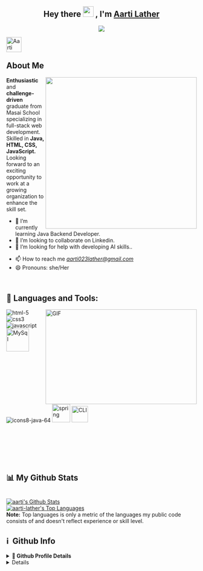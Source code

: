 <h2 align="center">
  Hey there <img src="https://media.giphy.com/media/hvRJCLFzcasrR4ia7z/giphy.gif" width="28"> , I'm <a href="">Aarti Lather</a>
   
</h2>

<p align="center">
  <img src="https://readme-typing-svg.herokuapp.com/?lines=Passionate%20Coder;Self%20taught%20Programmer&center=true&width=500&height=50">
</p>


<a href="https://www.linkedin.com/in/aartilather/">
  <img align="left" alt="Aarti Lather LinkedIn Profile" width="40px" src="https://raw.githubusercontent.com/peterthehan/peterthehan/master/assets/linkedin.svg" />
</a>


<br/>

<br/>


## About Me
<img align='right' src="https://i.pinimg.com/originals/a8/16/84/a816844695fa49287a0d3460378669f6.gif" width="400">
<b style="font-weight:bold">Enthusiastic</b> and <b style="font-weight:bold">challenge-driven</b> graduate from Masai School specializing in full-stack web development. Skilled in <b style="font-weight:bold">Java, HTML, CSS, JavaScript.</b> Looking forward to an exciting opportunity to work at a growing organization to enhance the skill set.


<!-- - 🔭 I’m currently working on FrontEnd Development -->
- 🌱 I’m currently learning Java Backend Developer.
- 👯 I’m looking to collaborate on Linkedin.
- 🤔 I’m looking for help with developing AI skills..
<!-- - 💬 Ask me about any MERN related stuff. -->
- 📫 How to reach me *aarti023lather@gmail.com*
- 😄 Pronouns: she/Her
<!-- - ⚡️ Fun fact: Hot water will turn into ice faster than cold water. -->
 <br>
 
## 🚀 Languages and Tools:
 <img align="right" alt="GIF" clear = "both" src="https://i.pinimg.com/originals/4a/70/5e/4a705e028bb9f5d50995e68c791fb10a.gif" width="400" height="250" />
<p align="left"> 
    <img src="https://img.icons8.com/color/48/000000/html-5.png" alt="html-5"/> 
    <img src="https://img.icons8.com/color/48/000000/css3.png" alt="css3"/>
    <img src="https://img.icons8.com/color/48/000000/javascript.png" alt="javascript"/>
    <img src="https://i.ibb.co/xfHMmbP/icons8-mysql-logo-48.png" alt="MySql"  width="60" height="60"/> 
   <img src="https://i.ibb.co/dP5zfdY/icons8-java-64.png" alt="icons8-java-64" alt="Java"/> 
    <img src="https://i.ibb.co/Jt5kpWr/icons8-spring-logo-48.png" alt="spring" width="48" height="48"/>
     <img src="https://i.ibb.co/pwqXvQc/cli1.png" alt="CLI" width="43" height="43"/>
<!--     <img src="https://img.icons8.com/officel/80/000000/react.png" alt="reactjs"  width="48" height="48"/> -->
<!--     <img src="https://img.icons8.com/color/48/000000/npm.png"  alt="npm"/>    -->
<!--     <img src="https://www.vectorlogo.zone/logos/getpostman/getpostman-icon.svg" alt="postman" width="45" height="45" alt="postman"/> -->
    <!-- <img src="https://img.icons8.com/color/48/000000/git.png" alt="git"/> -->
    
</p>

<br/>
<br/>
<br/>
<br/>
<br/>

## 📊 My Github Stats


<br/>
    <a href="https://github.com/aarti-lather/github-readme-stats"><img alt="aarti's Github Stats" src="https://github-readme-stats.vercel.app/api?username=aarti-lather&show_icons=true&count_private=true&theme=chartreuse-dark&hide_border=true&bg_color=0D1117" /></a>
    </br>
  <a href="https://github.com/aarti-lather/github-readme-stats"><img alt="aarti-lather's Top Languages" src="https://github-readme-stats.vercel.app/api/top-langs/?username=aarti-lather&langs_count=8&count_private=true&layout=compact&theme=react&hide_border=true&bg_color=0D1117" /></a>
  <br/>
  <b>Note:</b> Top languages is only a metric of the languages my public code consists of and doesn't reflect experience or skill level.
  
 <br>
 
 <h2>ℹ️ &nbsp;Github Info</h2>
<details> 
  <summary><b>🔎 Github Profile Details</b></summary>
<p align="center"><img height="180em" src="https://github-profile-summary-cards.vercel.app/api/cards/profile-details?username=aarti-lather&theme=github_dark" alt="aarti-lather" align = "center"/></p>
</details>
<details>
<!--  <summary><b>🔥 Github Streaks</b></summary>
<p align="center"><img src="https://github-readme-streak-statskbiswal01s.herokuapp.com/?user=iamphenomenal2822&theme=black-ice&hide_border=true&stroke=0000&background=0D1117&ring=e05397&fire=e05397&currStreakLabel=e05397" alt="iamphenomenal2822" /></p>
</details> -->
<details>
<summary><b>📊 Github Contribution Graph</b></summary>
<p align="center"<a href="#"><img alt="aarti lather's Activity Graph" src="https://activity-graph.herokuapp.com/graph?username=aarti-lather&bg_color=0D1117&color=e05397&line=e05397&point=FFFFFF&hide_border=true&" /></a></p>
</details>
<details>   
 <summary><b>🏆 Github Achievements</b></summary>
<p align="center"> <a href="https://github.com/aarti-lather"><img src="https://github-profile-trophy.vercel.app/?username=aarti-lather&margin-w=5&theme=radical" alt="Aarti Lather" /></a></p>
 </details>


 <hr>
